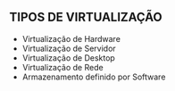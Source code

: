 ## TIPOS DE VIRTUALIZAÇÃO

<ul>
  <li class="fragment">Virtualização de Hardware</li>
  <li class="fragment">Virtualização de Servidor</li>
  <li class="fragment">Virtualização de Desktop</li>
  <li class="fragment">Virtualização de Rede</li>
  <li class="fragment">Armazenamento definido por Software</li>
</ul>
